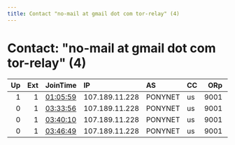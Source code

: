 ```yaml
---
title: Contact "no-mail at gmail dot com tor-relay" (4)
---
```


# Contact: "no-mail at gmail dot com tor-relay" (4)

|   Up |   Ext | JoinTime                                                                                              | IP             | AS      | CC   |   ORp |   Dirp | OS    | Version   | Nickname        |   eFamMembers |
|-----:|------:|:------------------------------------------------------------------------------------------------------|:---------------|:--------|:-----|------:|-------:|:------|:----------|:----------------|--------------:|
|    1 |     1 | [01:05:59](https://nusenu.github.io/OrNetStats/w/relay/E822D4BCB9CBC649FA2CCD143EFFF1826CE2BD6E.html) | 107.189.11.228 | PONYNET | us   |  9001 |      0 | Linux | 0.4.6.8   | ProxyDB         |             1 |
|    0 |     1 | [03:33:56](https://nusenu.github.io/OrNetStats/w/relay/1AE6BB7B34E1FBF2CA4C57D24C1FD95AB153EB42.html) | 107.189.11.228 | PONYNET | us   |  9001 |      0 | Linux | 0.4.6.8   | torrelay9283847 |             1 |
|    0 |     1 | [03:40:10](https://nusenu.github.io/OrNetStats/w/relay/82276465C5C9EA27E062167569BBE3E7205077FD.html) | 107.189.11.228 | PONYNET | us   |  9001 |      0 | Linux | 0.4.6.8   | torrelay9283847 |             1 |
|    0 |     1 | [03:46:49](https://nusenu.github.io/OrNetStats/w/relay/30702A1484AED52A159B55A9F2288854612BE5FF.html) | 107.189.11.228 | PONYNET | us   |  9001 |      0 | Linux | 0.4.6.8   | torrelay9283847 |             1 |
